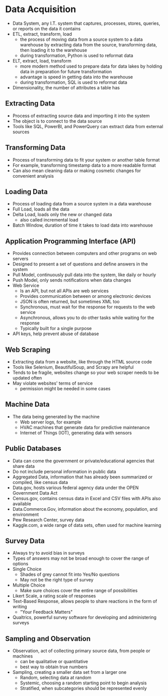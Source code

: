 # Data Acquisition

- Data System, any I.T. system that captures, processes, stores, queries, or reports on the data it contains
- ETL, extract, transform, load
    - the process of moving data from a source system to a data warehouse by extracting data from the source, transforming data, then loading it to the warehouse
	- during transformation, Python is used to reformat data
- ELT, extract, load, transform
    - more modern method used to prepare data for data lakes by holding data in preparation for future transformation
	- advantage is speed in getting data into the warehouse
	- during transformation, SQL is used to reformat data
- Dimensionality, the number of attributes a table has

## Extracting Data

- Process of extracting source data and importing it into the system
- The object is to connect to the data source
- Tools like SQL, PowerBI, and PowerQuery can extract data from external sources

## Transforming Data

- Process of transforming data to fit your system or another table format
- For example, transforming timestamp data to a more readable format
- Can also mean cleaning data or making cosmetic changes for convenient analysis

## Loading Data

- Process of loading data from a source system in a data warehouse
- Full Load, loads all the data
- Delta Load, loads only the new or changed data
    - also called incremental load
- Batch Window, duration of time it takes to load data into warehouse

## Application Programming Interface (API)

- Provides connection between computers and other programs on web servers
- Designed to present a set of questions and define answers in the system
- Pull Model, continuously pull data into the system, like daily or hourly
- Push Model, only sends notifications when data changes
- Web Service
    - Is an API, but not all APIs are web services
    - Provides communication between or among electronic devices
	- JSON is often returned, but sometimes XML too
	- Synchronous, must wait for the response for requests to the web service
	- Asynchronous, allows you to do other tasks while waiting for the response
	- Typically built for a single purpose
- API keys, help prevent abuse of database

## Web Scraping

- Extracting data from a website, like through the HTML source code
- Tools like Selenium, BeautifulSoup, and Scrapy are helpful
- Tends to be fragile, websites change so your web scraper needs to be updated often
- May violate websites' terms of service
    - permission might be needed in some cases

## Machine Data

- The data being generated by the machine
    - Web server logs, for example
	- HVAC machines that generate data for predictive maintenance
	- Internet of Things (IOT), generating data with sensors

## Public Databases 

- Data can come the government or private/educational agencies that share data
- Do not include personal information in public data
- Aggregated Data, information that has already been summarized or compiled, like census data
- Data.gov, hosts various federal agency data under the OPEN Government Data Act
- Census.gov, contains census data in Excel and CSV files with APIs also available
- Data.Commerce.Gov, information about the economy, population, and environment
- Pew Research Center, survey data
- Kaggle.com, a wide range of data sets, often used for machine learning

## Survey Data

- Always try to avoid bias in surveys
- Types of answers may not be broad enough to cover the range of options
- Single Choice
    - Shades of grey cannot fit into Yes/No questions
	- May not be the right type of survey
- Multiple Choice
    - Make sure choices cover the entire range of possibilities
- Likert Scale, a rating scale of responses
- Text-Based Response, allows people to share reactions in the form of writing
    - "Your Feedback Matters"
- Qualtrics, powerful survey software for developing and administering surveys

## Sampling and Observation

- Observation, act of collecting primary source data, from people or machines
    - can be qualitative or quantitative
    - best way to obtain true numbers
- Sampling, creating a smaller data set from a larger one
    - Random, selecting data at random
	- Systemic, choosing a random starting point to begin analysis
	- Stratified, when subcategories should be represented evenly


